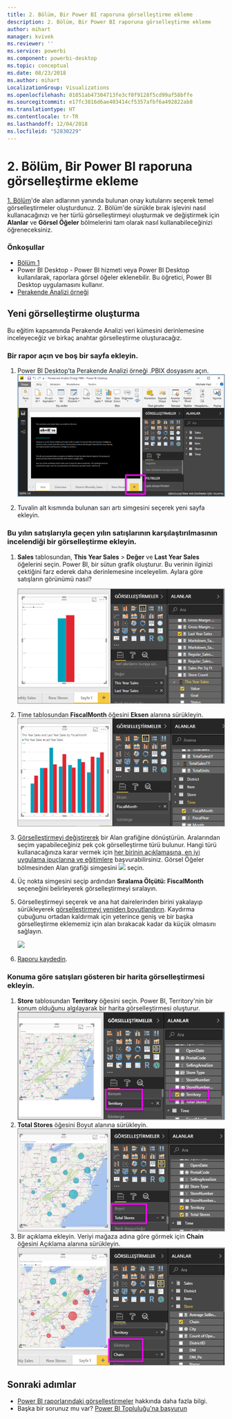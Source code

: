 ```yaml
---
title: 2. Bölüm, Bir Power BI raporuna görselleştirme ekleme
description: 2. Bölüm, Bir Power BI raporuna görselleştirme ekleme
author: mihart
manager: kvivek
ms.reviewer: ''
ms.service: powerbi
ms.component: powerbi-desktop
ms.topic: conceptual
ms.date: 08/23/2018
ms.author: mihart
LocalizationGroup: Visualizations
ms.openlocfilehash: 01051ab47304713fe3cf0f9128f5cd99af58bffe
ms.sourcegitcommit: e17fc3816d6ae403414cf5357afbf6a492822ab8
ms.translationtype: HT
ms.contentlocale: tr-TR
ms.lasthandoff: 12/04/2018
ms.locfileid: "52830229"
---
```

# <a name="part-2-add-visualizations-to-a-power-bi-report"></a>2. Bölüm, Bir Power BI raporuna görselleştirme ekleme
[1. Bölüm](power-bi-report-add-visualizations-ii.md)'de alan adlarının yanında bulunan onay kutularını seçerek temel görselleştirmeler oluşturdunuz.  2. Bölüm'de sürükle bırak işlevini nasıl kullanacağınızı ve her türlü görselleştirmeyi oluşturmak ve değiştirmek için **Alanlar** ve **Görsel Öğeler** bölmelerini tam olarak nasıl kullanabileceğinizi öğreneceksiniz.

### <a name="prerequisites"></a>Önkoşullar
- [Bölüm 1](power-bi-report-add-visualizations-ii.md)
- Power BI Desktop - Power BI hizmeti veya Power BI Desktop kullanılarak, raporlara görsel öğeler eklenebilir. Bu öğretici, Power BI Desktop uygulamasını kullanır. 
- [Perakende Analizi örneği](http://download.microsoft.com/download/9/6/D/96DDC2FF-2568-491D-AAFA-AFDD6F763AE3/Retail%20Analysis%20Sample%20PBIX.pbix)

## <a name="create-a-new-visualization"></a>Yeni görselleştirme oluşturma
Bu eğitim kapsamında Perakende Analizi veri kümesini derinlemesine inceleyeceğiz ve birkaç anahtar görselleştirme oluşturacağız.

### <a name="open-a-report-and-add-a-new-blank-page"></a>Bir rapor açın ve boş bir sayfa ekleyin.
1. Power BI Desktop’ta Perakende Analizi örneği .PBIX dosyasını açın. 
   ![](media/power-bi-report-add-visualizations-ii/power-bi-open-desktop.png)   

2. Tuvalin alt kısmında bulunan sarı artı simgesini seçerek yeni sayfa ekleyin.

### <a name="add-a-visualization-that-looks-at-this-years-sales-compared-to-last-year"></a>Bu yılın satışlarıyla geçen yılın satışlarının karşılaştırılmasının incelendiği bir görselleştirme ekleyin.
1. **Sales** tablosundan, **This Year Sales** > **Değer** ve **Last Year Sales** öğelerini seçin. Power BI, bir sütun grafik oluşturur.  Bu verinin ilginizi çektiğini farz ederek daha derinlemesine inceleyelim. Aylara göre satışların görünümü nasıl?  
   
   ![](media/power-bi-report-add-visualizations-ii/power-bi-barchart.png)
2. Time tablosundan **FiscalMonth** öğesini **Eksen** alanına sürükleyin.  
   ![](media/power-bi-report-add-visualizations-ii/power-bi-month.png)
3. [Görselleştirmeyi değiştirerek](power-bi-report-change-visualization-type.md) bir Alan grafiğine dönüştürün.  Aralarından seçim yapabileceğiniz pek çok görselleştirme türü bulunur. Hangi türü kullanacağınıza karar vermek için [her birinin açıklamasına, en iyi uygulama ipuçlarına ve eğitimlere](power-bi-visualization-types-for-reports-and-q-and-a.md) başvurabilirsiniz. Görsel Öğeler bölmesinden Alan grafiği simgesini ![](media/power-bi-report-add-visualizations-ii/power-bi-areachart.png) seçin.
4. Üç nokta simgesini seçip ardından **Sıralama Ölçütü: FiscalMonth** seçeneğini belirleyerek görselleştirmeyi sıralayın.
5. Görselleştirmeyi seçerek ve ana hat dairelerinden birini yakalayıp sürükleyerek [görselleştirmeyi yeniden boyutlandırın](power-bi-visualization-move-and-resize.md). Kaydırma çubuğunu ortadan kaldırmak için yeterince geniş ve bir başka görselleştirme eklememiz için alan bırakacak kadar da küçük olmasını sağlayın.
   
   ![](media/power-bi-report-add-visualizations-ii/pbi_part2_7b.png)
6. [Raporu kaydedin](../service-report-save.md).

### <a name="add-a-map-visualization-that-looks-at-sales-by-location"></a>Konuma göre satışları gösteren bir harita görselleştirmesi ekleyin.
1. **Store** tablosundan **Territory** öğesini seçin. Power BI, Territory'nin bir konum olduğunu algılayarak bir harita görselleştirmesi oluşturur.  
   ![](media/power-bi-report-add-visualizations-ii/power-bi-map.png)
2. **Total Stores** öğesini Boyut alanına sürükleyin.  
   ![](media/power-bi-report-add-visualizations-ii/power-bi-map2.png)
3. Bir açıklama ekleyin.  Veriyi mağaza adına göre görmek için **Chain** öğesini Açıklama alanına sürükleyin.  
   ![](media/power-bi-report-add-visualizations-ii/power-bi-legend.png)

## <a name="next-steps"></a>Sonraki adımlar
* [Power BI raporlarındaki görselleştirmeler](power-bi-report-visualizations.md) hakkında daha fazla bilgi.  
* Başka bir sorunuz mu var? [Power BI Topluluğu'na başvurun](http://community.powerbi.com/)


